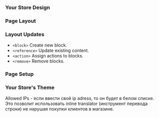### Your Store Design
### Page Layout

### Layout Updates

* `<block>`     Create new block.
* `<reference>` Update existing content.
* `<action>`    Assign actions to blocks.
* `<remove>`    Remove blocks.

### Page Setup

### Your Store's Theme

Allowed IPs - если ввести свой ip adress, то он будет в белом списке. Это позволит использовать 
inline translator (инструмент перевода строки) не нарушая покупки клиентов в магазине.